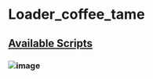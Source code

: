 # Loader_coffee_tame

## [Available Scripts](https://creative-salmiakki-063b05.netlify.app/)

### ![image](https://github.com/codingfun5/Loader_coffee_time/assets/120322290/427ba250-a36c-46b7-8061-021213a77d35)



